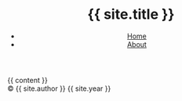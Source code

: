 <!DOCTYPE html>
<html lang="en">
<head>
  <meta charset="UTF-8">
  <meta name="viewport" content="width=device-width, initial-scale=1.0">
  <title>{{ page.title }}</title>
  <link rel="stylesheet" href="{{ '/assets/css/style.css' | relative_url }}">
</head>
<body>
  <header>
    <h1>{{ site.title }}</h1>
    <nav>
      <ul>
        <li><a href="/">Home</a></li>
        <li><a href="/about">About</a></li>
        <!-- Add more navigation links as needed -->
      </ul>
    </nav>
  </header>
  
  <main>
    {{ content }}
  </main>
  
  <footer>
    &copy; {{ site.author }} {{ site.year }}
  </footer>
</body>
</html>
